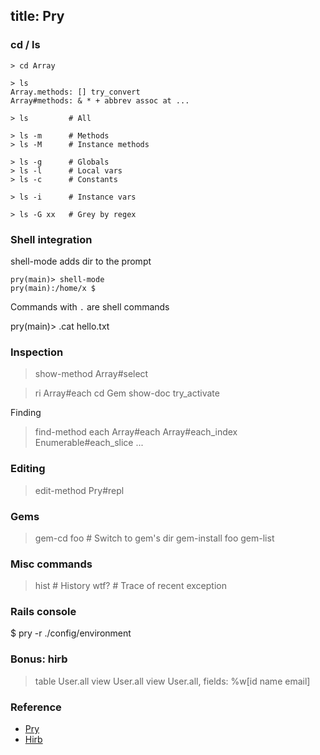 title: Pry
--

### cd / ls

    > cd Array

    > ls
    Array.methods: [] try_convert
    Array#methods: & * + abbrev assoc at ...

    > ls         # All

    > ls -m      # Methods
    > ls -M      # Instance methods

    > ls -g      # Globals
    > ls -l      # Local vars
    > ls -c      # Constants

    > ls -i      # Instance vars

    > ls -G xx   # Grey by regex

### Shell integration

shell-mode adds dir to the prompt

    pry(main)> shell-mode
    pry(main):/home/x $

Commands with `.` are shell commands

   pry(main)> .cat hello.txt

### Inspection

   > show-method Array#select

   > ri Array#each
   > cd Gem
   > show-doc try_activate

Finding

   > find-method each
   Array#each
   Array#each_index
   Enumerable#each_slice
   ...

### Editing

   > edit-method Pry#repl

### Gems

   > gem-cd foo      # Switch to gem's dir
   > gem-install foo
   > gem-list

### Misc commands

   > hist          # History
   > wtf?          # Trace of recent exception

### Rails console

   $ pry -r ./config/environment

### Bonus: hirb

   > table User.all
   > view User.all
   > view User.all, fields: %w[id name email]

### Reference

 * [Pry](https://github.com/pry/pry)
 * [Hirb](https://github.com/cldwalker/hirb)

